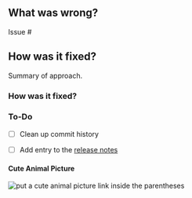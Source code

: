 ## What was wrong?

Issue #

## How was it fixed?

Summary of approach.

### How was it fixed?


### To-Do

[//]: # (Stay ahead of things, add list items here!)
- [ ] Clean up commit history

[//]: # (For important changes that should go into the release notes please add a newsfragment file as explained here: https://github.com/ethereum/lahja/blob/master/newsfragments/README.md)

[//]: # (See: https://lahja.readthedocs.io/en/latest/contributing.html#pull-requests)
- [ ] Add entry to the [release notes](https://github.com/ethereum/lahja/blob/master/newsfragments/README.md)

#### Cute Animal Picture

![put a cute animal picture link inside the parentheses]()
